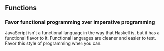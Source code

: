 ## Functions

### Favor functional programming over imperative programming

JavaScript isn't a functional language in the way that Haskell is, but it has a functional flavor to it. Functional languages are cleaner and easier to test. Favor this style of programming when you can.